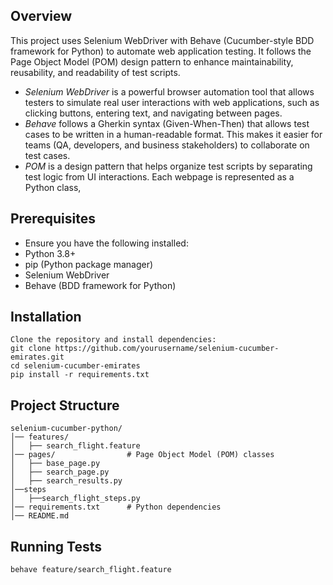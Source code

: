 ## Overview

This project uses Selenium WebDriver with Behave (Cucumber-style BDD framework for Python) to automate web application testing. It follows the Page Object Model (POM) design pattern to enhance maintainability, reusability, and readability of test scripts.


- *Selenium WebDriver* is a powerful browser automation tool that allows testers to simulate real user interactions with web applications, such as clicking buttons, entering text, and navigating between pages.
- *Behave* follows a Gherkin syntax (Given-When-Then) that allows test cases to be written in a human-readable format. This makes it easier for teams (QA, developers, and business stakeholders) to collaborate on test cases.
- *POM* is a design pattern that helps organize test scripts by separating test logic from UI interactions. Each webpage is represented as a Python class, 

## Prerequisites

- Ensure you have the following installed:
- Python 3.8+
- pip (Python package manager)
- Selenium WebDriver
- Behave (BDD framework for Python)


## Installation
```
Clone the repository and install dependencies:
git clone https://github.com/yourusername/selenium-cucumber-emirates.git
cd selenium-cucumber-emirates
pip install -r requirements.txt
```

## Project Structure

```
selenium-cucumber-python/
│── features/            
│   ├── search_flight.feature     
│── pages/                # Page Object Model (POM) classes
│   ├── base_page.py  
│   ├── search_page.py   
│   ├── search_results.py 
│──steps
│   ├──search_flight_steps.py
│── requirements.txt      # Python dependencies
│── README.md 
```

## Running Tests
```
behave feature/search_flight.feature
```
